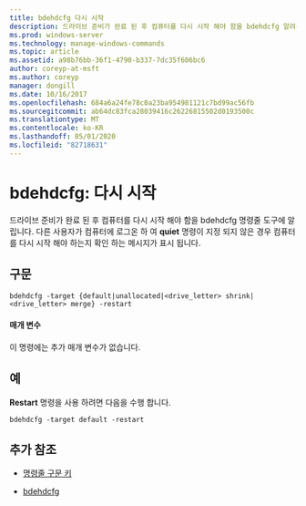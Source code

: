```yaml
---
title: bdehdcfg 다시 시작
description: 드라이브 준비가 완료 된 후 컴퓨터를 다시 시작 해야 함을 bdehdcfg 알려주는 bdehdcfg restart 명령에 대 한 참조 항목입니다.
ms.prod: windows-server
ms.technology: manage-windows-commands
ms.topic: article
ms.assetid: a98b76bb-36f1-4790-b337-7dc35f606bc6
author: coreyp-at-msft
ms.author: coreyp
manager: dongill
ms.date: 10/16/2017
ms.openlocfilehash: 684a6a24fe78c0a23ba954981121c7bd99ac56fb
ms.sourcegitcommit: ab64dc83fca28039416c26226815502d0193500c
ms.translationtype: MT
ms.contentlocale: ko-KR
ms.lasthandoff: 05/01/2020
ms.locfileid: "82718631"
---
```

# <a name="bdehdcfg-restart"></a>bdehdcfg: 다시 시작

드라이브 준비가 완료 된 후 컴퓨터를 다시 시작 해야 함을 bdehdcfg 명령줄 도구에 알립니다. 다른 사용자가 컴퓨터에 로그온 하 여 **quiet** 명령이 지정 되지 않은 경우 컴퓨터를 다시 시작 해야 하는지 확인 하는 메시지가 표시 됩니다.

## <a name="syntax"></a>구문

```
bdehdcfg -target {default|unallocated|<drive_letter> shrink|<drive_letter> merge} -restart
```

#### <a name="parameters"></a>매개 변수

이 명령에는 추가 매개 변수가 없습니다.

## <a name="examples"></a>예

**Restart** 명령을 사용 하려면 다음을 수행 합니다.

```
bdehdcfg -target default -restart
```

## <a name="additional-references"></a>추가 참조

- [명령줄 구문 키](command-line-syntax-key.md)

- [bdehdcfg](bdehdcfg.md)
